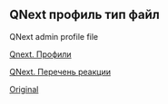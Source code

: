 ## QNext профиль тип файл

QNext admin profile file



[Qnext. Профили](/docs-test/ph/admin/profile-about)

[QNext. Перечень реакции](/docs-test/ph/reactions)
  
[Original](https://telegra.ph/QNext-admin-profile-file-10-16)